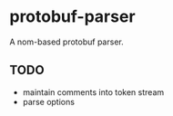 # protobuf-parser

A nom-based protobuf parser.


## TODO

* maintain comments into token stream
* parse options
